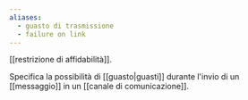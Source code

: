 ```yaml
---
aliases:
  - guasto di trasmissione
  - failure on link
---
```


[[restrizione di affidabilità]].

Specifica la possibilità di [[guasto|guasti]] durante l'invio di un [[messaggio]] in un [[canale di comunicazione]].
